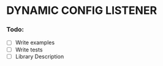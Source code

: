 # DYNAMIC CONFIG LISTENER
  
### Todo:  
 - [ ] Write examples
 - [ ] Write tests
 - [ ] Library Description
